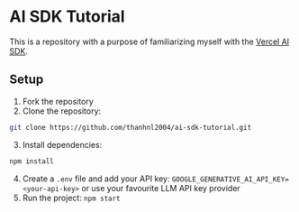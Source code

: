 # AI SDK Tutorial

This is a repository with a purpose of familiarizing myself with the [Vercel AI SDK](https://sdk.vercel.ai/docs).

## Setup

1. Fork the repository
2. Clone the repository: 
```bash
git clone https://github.com/thanhnl2004/ai-sdk-tutorial.git
```
3. Install dependencies: 
```bash
npm install
```
4. Create a `.env` file and add your API key: 
`GOOGLE_GENERATIVE_AI_API_KEY=<your-api-key>` or use your favourite LLM API key provider
5. Run the project: `npm start`




